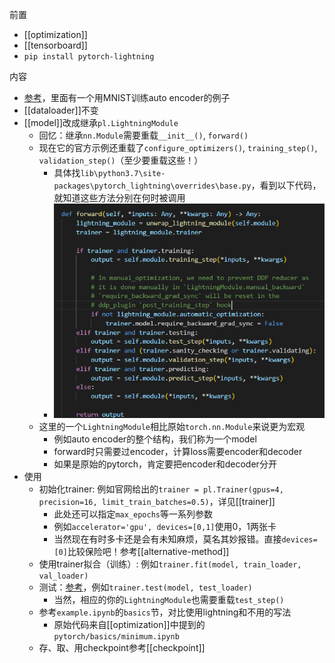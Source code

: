 前置
- [[optimization]]
- [[tensorboard]]
- `pip install pytorch-lightning`

内容
- [参考](https://www.pytorchlightning.ai/)，里面有一个用MNIST训练auto encoder的例子
- [[dataloader]]不变
- [[model]]改成继承`pl.LightningModule`
  - 回忆：继承`nn.Module`需要重载`__init__()`, `forward()`
  - 现在它的官方示例还重载了`configure_optimizers()`, `training_step()`, `validation_step()`（至少要重载这些！）
    - 具体找`lib\python3.7\site-packages\pytorch_lightning\overrides\base.py`，看到以下代码，就知道这些方法分别在何时被调用
    - ![](lightning-module-methods.png)
  - 这里的一个`LightningModule`相比原始`torch.nn.Module`来说更为宏观
    - 例如auto encoder的整个结构，我们称为一个model
    - forward时只需要过encoder，计算loss需要encoder和decoder
    - 如果是原始的pytorch，肯定要把encoder和decoder分开
- 使用
  - 初始化trainer: 例如官网给出的`trainer = pl.Trainer(gpus=4, precision=16, limit_train_batches=0.5)`，详见[[trainer]]
    - 此处还可以指定`max_epochs`等一系列参数
    - 例如`accelerator='gpu', devices=[0,1]`使用0，1两张卡
    - 当然现在有时多卡还是会有未知麻烦，莫名其妙报错。直接`devices=[0]`比较保险吧！参考[[alternative-method]]
  - 使用trainer拟合（训练）: 例如`trainer.fit(model, train_loader, val_loader)`
  - 测试：[参考](https://pytorch-lightning.readthedocs.io/en/latest/common/evaluation_basic.html#add-a-test-loop)，例如`trainer.test(model, test_loader)`
    - 当然，相应的你的`LightningModule`也需要重载`test_step()`
  - 参考`example.ipynb`的`basics`节，对比使用lightning和不用的写法
    - 原始代码来自[[optimization]]中提到的`pytorch/basics/minimum.ipynb`
  - 存、取、用checkpoint参考[[checkpoint]]